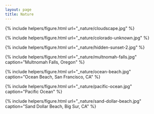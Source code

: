 ```yaml
---
layout: page
title: Nature
---
```



{% include helpers/figure.html
url="_nature/cloudscape.jpg" %}

{% include helpers/figure.html
url="_nature/colorado-unknown.jpg" %}

{% include helpers/figure.html
url="_nature/hidden-sunset-2.jpg" %}

{% include helpers/figure.html
url="_nature/multnomah-falls.jpg"
caption="Multnomah Falls, Oregon" %}

{% include helpers/figure.html
url="_nature/ocean-beach.jpg"
caption="Ocean Beach, San Francisco, CA" %}

{% include helpers/figure.html
url="_nature/pacific-ocean.jpg"
caption="Pacific Ocean" %}

{% include helpers/figure.html
url="_nature/sand-dollar-beach.jpg"
caption="Sand Dollar Beach, Big Sur, CA" %}





